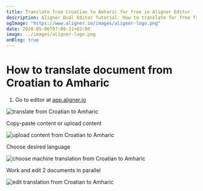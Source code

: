 ```yaml
---
title: Translate from Croatian to Amharic for free in Aligner Editor
description: Aligner Dual Editor Tutorial. How to translate for free from Croatian to Amharic. Aligner is multilingual document management platform. 
ogImage: "https://www.aligner.io/images/aligner-logo.png"
date: 2020-05-06T07:09:21+03:00
image: ../images/aligner-logo.png
onBlog: true
---
```


# How to translate document from Croatian to Amharic

1. Go to editor at [app.aligner.io](https://app.aligner.io "Aligner App web page")

![translate from Croatian to Amharic](../aligner-blank-editor.png "translate from Croatian to Amharic")

Copy-paste content or upload content

![upload content from Croatian to Amharic](../aligner-uploaded-document.png "upload content from Croatian to Amharic")

Choose desired language

![choose machine translation from Croatian to Amharic](../aligner-language-dropdown.png "choose machine translation from Croatian to Amharic")

Work and edit 2 documents in parallel

![edit translation from Croatian to Amharic](../aligner-double-sitded-editor.png "edit translation from Croatian to Amharic")

